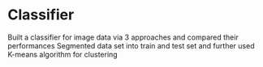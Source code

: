Classifier
==========
Built a classifier for image data via 3 approaches and compared their performances
Segmented data set into train and test set and further used K-means algorithm for clustering
